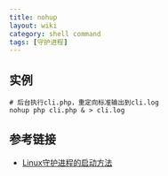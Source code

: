 ```yaml
---
title: nohup
layout: wiki
category: shell command
tags: [守护进程]
---
```


## 实例

~~~Text
# 后台执行cli.php，重定向标准输出到cli.log
nohup php cli.php & > cli.log
~~~

## 参考链接

* [Linux守护进程的启动方法](http://www.ruanyifeng.com/blog/2016/02/linux-daemon.html)